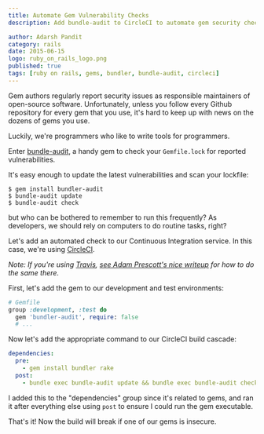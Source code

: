 ```yaml
---
title: Automate Gem Vulnerability Checks
description: Add bundle-audit to CircleCI to automate gem security checking

author: Adarsh Pandit
category: rails
date: 2015-06-15
logo: ruby_on_rails_logo.png
published: true
tags: [ruby on rails, gems, bundler, bundle-audit, circleci]
---
```


Gem authors regularly report security issues
as responsible maintainers
of open-source software.
Unfortunately, unless you follow
every Github repository for every gem
that you use, it's hard to keep up
with news on the dozens of gems you use.

Luckily, we're programmers
who like to write tools for programmers.

Enter [bundle-audit][1],
a handy gem to check
your `Gemfile.lock` for reported vulnerabilities.

[1]: https://github.com/rubysec/bundler-audit

It's easy enough to update the latest vulnerabilities
and scan your lockfile:

```shell
$ gem install bundler-audit
$ bundle-audit update
$ bundle-audit check
```

but who can be bothered to remember to run this frequently?
As developers,
we should rely on computers
to do routine tasks, right?

Let's add an automated check
to our Continuous Integration service.
In this case, we're using [CircleCI][2].

_Note: If you're using [Travis][3],
[see Adam Prescott's nice writeup][4]
for how to do the same there._

[2]: https://circleci.com
[3]: https://travis-ci.org/
[4]: https://aprescott.com/posts/bundler-audit

First, let's add the gem to our development and test environments:

```ruby
# Gemfile
group :development, :test do
  gem 'bundler-audit', require: false
  # ...
```

Now let's add the appropriate command
to our CircleCI build cascade:

```yaml
dependencies:
  pre:
    - gem install bundler rake
  post:
    - bundle exec bundle-audit update && bundle exec bundle-audit check
```

I added this to the "dependencies" group
since it's related to gems,
and ran it after everything else using `post`
to ensure I could run the gem executable.

That's it! Now the build will break
if one of our gems is insecure.
